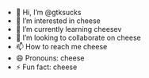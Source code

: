 - 👋 Hi, I’m @gtksucks
- 👀 I’m interested in cheese
- 🌱 I’m currently learning cheesev
- 💞️ I’m looking to collaborate on cheese
- 📫 How to reach me cheese
- 😄 Pronouns: cheese
- ⚡ Fun fact: cheese

<!---
gtksucks/gtksucks is a ✨ special ✨ repository because its `README.md` (this file) appears on your GitHub profile.
You can click the Preview link to take a look at your changes.
--->
